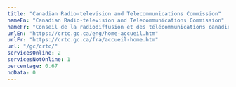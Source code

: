 ```yaml
---
title: "Canadian Radio-television and Telecommunications Commission"
nameEn: "Canadian Radio-television and Telecommunications Commission"
nameFr: "Conseil de la radiodiffusion et des télécommunications canadiennes"
urlEn: "https://crtc.gc.ca/eng/home-accueil.htm"
urlFr: "https://crtc.gc.ca/fra/accueil-home.htm"
url: "/gc/crtc/"
servicesOnline: 2
servicesNotOnline: 1
percentage: 0.67
noData: 0
---
```

